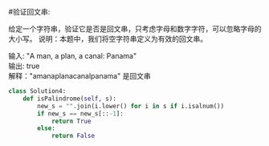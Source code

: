 ﻿#验证回文串:  

给定一个字符串，验证它是否是回文串，只考虑字母和数字字符，可以忽略字母的大小写。
说明：本题中，我们将空字符串定义为有效的回文串。  

输入: "A man, a plan, a canal: Panama"  
输出: true  
解释："amanaplanacanalpanama" 是回文串

```python
class Solution4:
    def isPalindrome(self, s):
        new_s = "".join(i.lower() for i in s if i.isalnum())
        if new_s == new_s[::-1]:
            return True
        else:
            return False
```